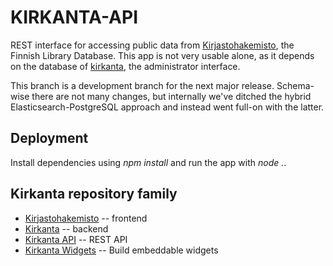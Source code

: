 KIRKANTA-API
============

REST interface for accessing public data from [Kirjastohakemisto](https://hakemisto.kirjastot.fi),
the Finnish Library Database. This app is not very usable alone, as it depends on the database of
[kirkanta](https://github.com/libraries-fi/kirkanta), the administrator interface.

This branch is a development branch for the next major release. Schema-wise there are not many changes,
but internally we've ditched the hybrid Elasticsearch-PostgreSQL approach and instead went full-on with
the latter.

## Deployment
Install dependencies using *npm install* and run the app with *node .*.

## Kirkanta repository family
- [Kirjastohakemisto](https://github.com/libraries-fi/kirjastohakemisto) -- frontend
- [Kirkanta](https://github.com/libraries-fi/kirkanta) -- backend
- [Kirkanta API](https://github.com/libraries-fi/kirkanta-api) -- REST API
- [Kirkanta Widgets](https://github.com/libraries-fi/kirkanta-embed) -- Build embeddable widgets
